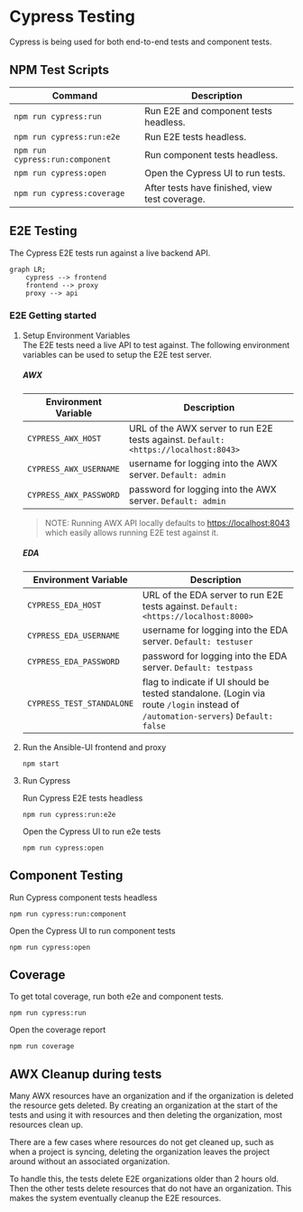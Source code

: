 # Cypress Testing

Cypress is being used for both end-to-end tests and component tests.

## NPM Test Scripts

| Command                         | Description                                    |
| ------------------------------- | ---------------------------------------------- |
| `npm run cypress:run`           | Run E2E and component tests headless.          |
| `npm run cypress:run:e2e`       | Run E2E tests headless.                        |
| `npm run cypress:run:component` | Run component tests headless.                  |
| `npm run cypress:open`          | Open the Cypress UI to run tests.              |
| `npm run cypress:coverage`      | After tests have finished, view test coverage. |

## E2E Testing

The Cypress E2E tests run against a live backend API.

```mermaid
graph LR;
    cypress --> frontend
    frontend --> proxy
    proxy --> api
```

### E2E Getting started

1. Setup Environment Variables
   <br>The E2E tests need a live API to test against. The following environment variables can be used to setup the E2E test server.

   ##### AWX

   | Environment Variable   | Description                                                                         |
   | ---------------------- | ----------------------------------------------------------------------------------- |
   | `CYPRESS_AWX_HOST`     | URL of the AWX server to run E2E tests against. `Default: <https://localhost:8043>` |
   | `CYPRESS_AWX_USERNAME` | username for logging into the AWX server. `Default: admin`                          |
   | `CYPRESS_AWX_PASSWORD` | password for logging into the AWX server. `Default: admin`                          |

   > NOTE: Running AWX API locally defaults to <https://localhost:8043> which easily allows running E2E test against it.

   ##### EDA

   | Environment Variable      | Description                                                                                                                      |
   | ------------------------- | -------------------------------------------------------------------------------------------------------------------------------- |
   | `CYPRESS_EDA_HOST`        | URL of the EDA server to run E2E tests against. `Default: <https://localhost:8000>`                                              |
   | `CYPRESS_EDA_USERNAME`    | username for logging into the EDA server. `Default: testuser`                                                                    |
   | `CYPRESS_EDA_PASSWORD`    | password for logging into the EDA server. `Default: testpass`                                                                    |
   | `CYPRESS_TEST_STANDALONE` | flag to indicate if UI should be tested standalone. (Login via route `/login` instead of `/automation-servers`) `Default: false` |

2. Run the Ansible-UI frontend and proxy

   ```
   npm start
   ```

3. Run Cypress

   Run Cypress E2E tests headless

   ```
   npm run cypress:run:e2e
   ```

   Open the Cypress UI to run e2e tests

   ```
   npm run cypress:open
   ```

## Component Testing

Run Cypress component tests headless

```
npm run cypress:run:component
```

Open the Cypress UI to run component tests

```
npm run cypress:open
```

## Coverage

To get total coverage, run both e2e and component tests.

```
npm run cypress:run
```

Open the coverage report

```
npm run coverage
```

## AWX Cleanup during tests

Many AWX resources have an organization and if the organization is deleted the resource gets deleted. By creating an organization at the start of the tests and using it with resources and then deleting the organization, most resources clean up.

There are a few cases where resources do not get cleaned up, such as when a project is syncing, deleting the organization leaves the project around without an associated organization.

To handle this, the tests delete E2E organizations older than 2 hours old. Then the other tests delete resources that do not have an organization. This makes the system eventually cleanup the E2E resources.
